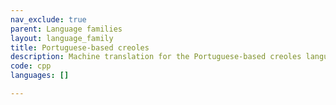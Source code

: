 ```yaml
---
nav_exclude: true
parent: Language families
layout: language_family
title: Portuguese-based creoles
description: Machine translation for the Portuguese-based creoles language family
code: cpp
languages: []

---
```



